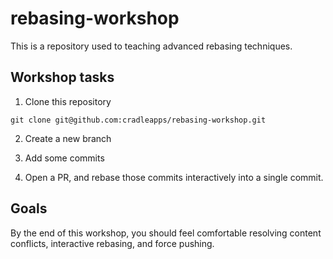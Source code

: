 # rebasing-workshop

This is a repository used to teaching advanced rebasing techniques.

## Workshop tasks 

1. Clone this repository

```
git clone git@github.com:cradleapps/rebasing-workshop.git
```

2. Create a new branch

3. Add some commits

4. Open a PR, and rebase those commits interactively into a single commit.

## Goals

By the end of this workshop, you should feel comfortable resolving content conflicts, interactive rebasing, and force pushing.
